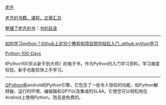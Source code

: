 [老齐](https://github.com/qiwsir)

[老齐的书籍、课程、文章汇总](https://github.com/qiwsir/itdiffer)

[整理了老齐的书](https://github.com/looly/python-basic)：[书的目录](https://github.com/looly/python-basic/blob/master/SUMMARY.md)

<hr>

[如何学习python？Github上这10个教程和项目帮你轻松入门_github python学习](https://blog.csdn.net/weixin_49892805/article/details/134193061)

[Python-100-Days](https://github.com/jackfrued/Python-100-Days)

《Python100天从新手到大师》的电子书，作为Python的入门学习资料，学习难度较低。新手也能较快上手学习。

<hr>

[QPython](https://github.com/qpython-android/qpython)是android的Python引擎。它包含了一些令人惊叹的功能，如Python解释器、运行时环境、编辑器和QPYI以及集成的SL4A。它使您可以轻松地在Android上使用Python。而且是免费的。

